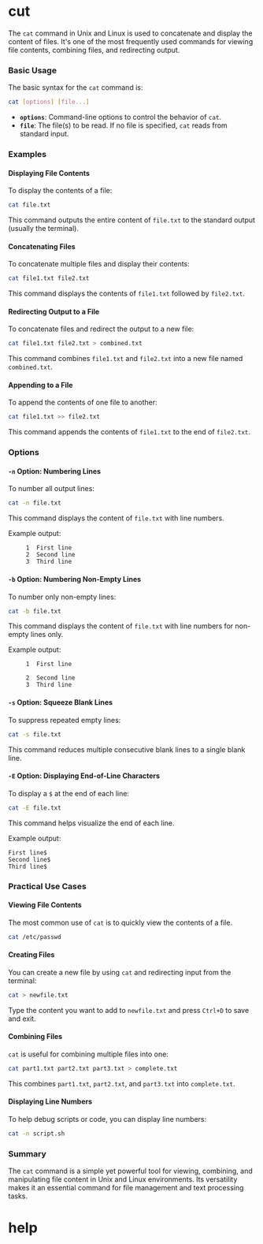 # cut 

The `cat` command in Unix and Linux is used to concatenate and display the content of files. It's one of the most frequently used commands for viewing file contents, combining files, and redirecting output.

### Basic Usage

The basic syntax for the `cat` command is:

```sh
cat [options] [file...]
```

- **`options`**: Command-line options to control the behavior of `cat`.
- **`file`**: The file(s) to be read. If no file is specified, `cat` reads from standard input.

### Examples

#### Displaying File Contents

To display the contents of a file:

```sh
cat file.txt
```

This command outputs the entire content of `file.txt` to the standard output (usually the terminal).

#### Concatenating Files

To concatenate multiple files and display their contents:

```sh
cat file1.txt file2.txt
```

This command displays the contents of `file1.txt` followed by `file2.txt`.

#### Redirecting Output to a File

To concatenate files and redirect the output to a new file:

```sh
cat file1.txt file2.txt > combined.txt
```

This command combines `file1.txt` and `file2.txt` into a new file named `combined.txt`.

#### Appending to a File

To append the contents of one file to another:

```sh
cat file1.txt >> file2.txt
```

This command appends the contents of `file1.txt` to the end of `file2.txt`.

### Options

#### `-n` Option: Numbering Lines

To number all output lines:

```sh
cat -n file.txt
```

This command displays the content of `file.txt` with line numbers.

Example output:
```
     1  First line
     2  Second line
     3  Third line
```

#### `-b` Option: Numbering Non-Empty Lines

To number only non-empty lines:

```sh
cat -b file.txt
```

This command displays the content of `file.txt` with line numbers for non-empty lines only.

Example output:
```
     1  First line

     2  Second line
     3  Third line
```

#### `-s` Option: Squeeze Blank Lines

To suppress repeated empty lines:

```sh
cat -s file.txt
```

This command reduces multiple consecutive blank lines to a single blank line.

#### `-E` Option: Displaying End-of-Line Characters

To display a `$` at the end of each line:

```sh
cat -E file.txt
```

This command helps visualize the end of each line.

Example output:
```
First line$
Second line$
Third line$
```

### Practical Use Cases

#### Viewing File Contents

The most common use of `cat` is to quickly view the contents of a file.

```sh
cat /etc/passwd
```

#### Creating Files

You can create a new file by using `cat` and redirecting input from the terminal:

```sh
cat > newfile.txt
```

Type the content you want to add to `newfile.txt` and press `Ctrl+D` to save and exit.

#### Combining Files

`cat` is useful for combining multiple files into one:

```sh
cat part1.txt part2.txt part3.txt > complete.txt
```

This combines `part1.txt`, `part2.txt`, and `part3.txt` into `complete.txt`.

#### Displaying Line Numbers

To help debug scripts or code, you can display line numbers:

```sh
cat -n script.sh
```

### Summary

The `cat` command is a simple yet powerful tool for viewing, combining, and manipulating file content in Unix and Linux environments. Its versatility makes it an essential command for file management and text processing tasks.
# help 

```

```

